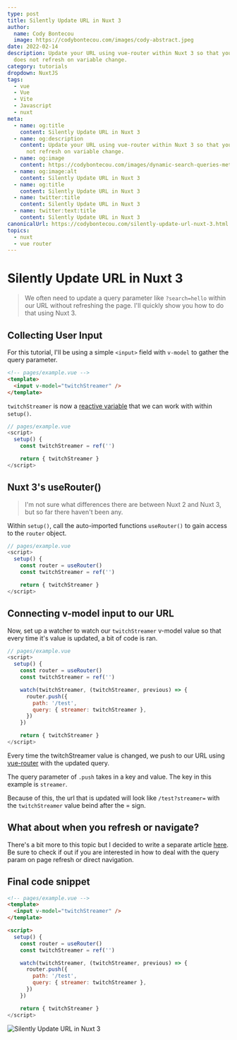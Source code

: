 ```yaml
---
type: post
title: Silently Update URL in Nuxt 3
author:
  name: Cody Bontecou
  image: https://codybontecou.com/images/cody-abstract.jpeg
date: 2022-02-14
description: Update your URL using vue-router within Nuxt 3 so that your page
  does not refresh on variable change.
category: tutorials
dropdown: NuxtJS
tags:
  - vue
  - Vue
  - Vite
  - Javascript
  - nuxt
meta:
  - name: og:title
    content: Silently Update URL in Nuxt 3
  - name: og:description
    content: Update your URL using vue-router within Nuxt 3 so that your page does
      not refresh on variable change.
  - name: og:image
    content: https://codybontecou.com/images/dynamic-search-queries-meta.png
  - name: og:image:alt
    content: Silently Update URL in Nuxt 3
  - name: og:title
    content: Silently Update URL in Nuxt 3
  - name: twitter:title
    content: Silently Update URL in Nuxt 3
  - name: twitter:text:title
    content: Silently Update URL in Nuxt 3
canonicalUrl: https://codybontecou.com/silently-update-url-nuxt-3.html
topics:
  - nuxt
  - vue router
---
```


# Silently Update URL in Nuxt 3

> We often need to update a query parameter like `?search=hello` within our URL without refreshing the page. I'll quickly show you how to do that using Nuxt 3.

## Collecting User Input

For this tutorial, I'll be using a simple `<input>` field with `v-model` to gather the query parameter.

```html
<!-- pages/example.vue -->
<template>
  <input v-model="twitchStreamer" />
</template>
```

`twitchStreamer` is now a [reactive variable](https://vuejs.org/guide/extras/reactivity-in-depth.html) that we can work with within `setup()`.

```js
// pages/example.vue
<script>
  setup() {
    const twitchStreamer = ref('')

    return { twitchStreamer }
</script>
```

## Nuxt 3's useRouter()

> I'm not sure what differences there are between Nuxt 2 and Nuxt 3, but so far there haven't been any.

Within `setup()`, call the auto-imported functions `useRouter()` to gain access to the `router` object.

```js
// pages/example.vue
<script>
  setup() {
    const router = useRouter()
    const twitchStreamer = ref('')

    return { twitchStreamer }
</script>
```

## Connecting v-model input to our URL

Now, set up a watcher to watch our `twitchStreamer` v-model value so that every time it's value is updated, a bit of code is ran.

```js
// pages/example.vue
<script>
  setup() {
    const router = useRouter()
    const twitchStreamer = ref('')

    watch(twitchStreamer, (twitchStreamer, previous) => {
      router.push({
        path: '/test',
        query: { streamer: twitchStreamer },
      })
    })

    return { twitchStreamer }
</script>
```

Every time the twitchStreamer value is changed, we push to our URL using [vue-router](https://router.vuejs.org/guide/essentials/navigation.html) with the updated query.

The query parameter of `.push` takes in a key and value. The key in this example is `streamer`.

Because of this, the url that is updated will look like `/test?streamer=` with the `twitchStreamer` value beind after the = sign.

## What about when you refresh or navigate?

There's a bit more to this topic but I decided to write a separate article [here](https://codybontecou.com/using-url-query-params-in-nuxt-3.html). Be sure to check if out if you are interested in how to deal with the query param on page refresh or direct navigation.

## Final code snippet

```html
<!-- pages/example.vue -->
<template>
  <input v-model="twitchStreamer" />
</template>

<script>
  setup() {
    const router = useRouter()
    const twitchStreamer = ref('')

    watch(twitchStreamer, (twitchStreamer, previous) => {
      router.push({
        path: '/test',
        query: { streamer: twitchStreamer },
      })
    })

    return { twitchStreamer }
</script>
```

![Silently Update URL in Nuxt 3](https://codybontecou.com/images/update-url.gif)
